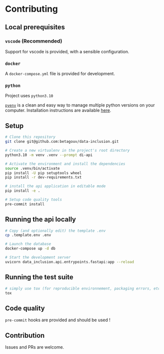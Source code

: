# Contributing

## Local prerequisites

### `vscode` (Recommended)

Support for vscode is provided, with a sensible configuration.

### `docker`

A `docker-compose.yml` file is provided for development.

### `python`

Project uses `python3.10`

[`pyenv`](https://github.com/pyenv/pyenv) is a clean and easy way to manage multiple python versions on your computer. Installation instructions are available [here](https://github.com/pyenv/pyenv-installer).

## Setup

```bash
# Clone this repository
git clone git@github.com:betagouv/data-inclusion.git

# Create a new virtualenv in the project's root directory
python3.10 -m venv .venv --prompt di-api

# Activate the environment and install the dependencies
source .venv/bin/activate
pip install -U pip setuptools wheel
pip install -r dev-requirements.txt

# install the api application in editable mode
pip install -e .

# Setup code quality tools
pre-commit install
```

## Running the api locally

```bash
# Copy (and optionally edit) the template .env
cp .template.env .env

# Launch the database
docker-compose up -d db

# Start the development server
uvicorn data_inclusion.api.entrypoints.fastapi:app --reload
```

## Running the test suite

```bash
# simply use tox (for reproducible environnement, packaging errors, etc.)
tox
```

## Code quality

`pre-commit` hooks are provided and should be used !

## Contribution

Issues and PRs are welcome.
